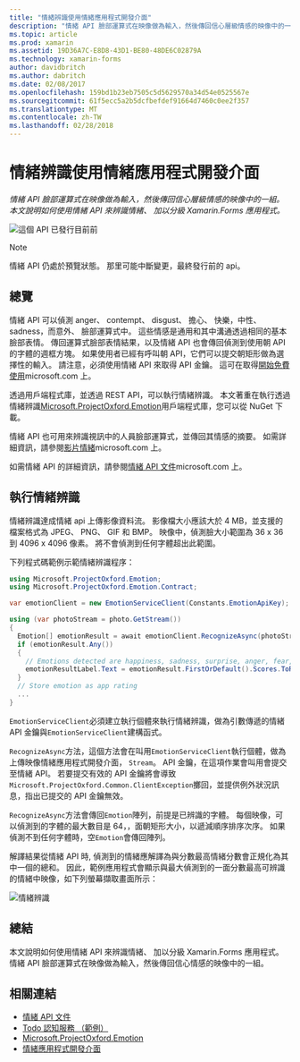 ```yaml
---
title: "情緒辨識使用情緒應用程式開發介面"
description: "情緒 API 臉部運算式在映像做為輸入，然後傳回信心層級情感的映像中的一組。 本文說明如何使用情緒 API 來辨識情緒、 加以分級 Xamarin.Forms 應用程式。"
ms.topic: article
ms.prod: xamarin
ms.assetid: 19D36A7C-E8D8-43D1-BE80-48DE6C02879A
ms.technology: xamarin-forms
author: davidbritch
ms.author: dabritch
ms.date: 02/08/2017
ms.openlocfilehash: 159bd1b23eb7505c5d5629570a34d54e0525567e
ms.sourcegitcommit: 61f5ecc5a2b5dcfbefdef91664d7460c0ee2f357
ms.translationtype: MT
ms.contentlocale: zh-TW
ms.lasthandoff: 02/28/2018
---
```

# <a name="emotion-recognition-using-the-emotion-api"></a>情緒辨識使用情緒應用程式開發介面

_情緒 API 臉部運算式在映像做為輸入，然後傳回信心層級情感的映像中的一組。本文說明如何使用情緒 API 來辨識情緒、 加以分級 Xamarin.Forms 應用程式。_

![](~/media/shared/preview.png "這個 API 已發行目前前")

> [!NOTE]
> 情緒 API 仍處於預覽狀態。 那里可能中斷變更，最終發行前的 api。

## <a name="overview"></a>總覽

情緒 API 可以偵測 anger、 contempt、 disgust、 擔心、 快樂，中性、 sadness，而意外、 臉部運算式中。 這些情感是通用和其中溝通透過相同的基本臉部表情。 傳回運算式臉部表情結果，以及情緒 API 也會傳回偵測到使用朝 API 的字體的週框方塊。 如果使用者已經有呼叫朝 API，它們可以提交朝矩形做為選擇性的輸入。 請注意，必須使用情緒 API 來取得 API 金鑰。 這可在取得[開始免費使用](https://www.microsoft.com/cognitive-services/sign-up)microsoft.com 上。

透過用戶端程式庫，並透過 REST API，可以執行情緒辨識。 本文著重在執行透過情緒辨識[Microsoft.ProjectOxford.Emotion](https://www.nuget.org/packages/Microsoft.ProjectOxford.Emotion/)用戶端程式庫，您可以從 NuGet 下載。

情緒 API 也可用來辨識視訊中的人員臉部運算式，並傳回其情感的摘要。 如需詳細資訊，請參閱[影片情緒](https://www.microsoft.com/cognitive-services/emotion-api/documentation#emotion-in-video)microsoft.com 上。

如需情緒 API 的詳細資訊，請參閱[情緒 API 文件](https://www.microsoft.com/cognitive-services/emotion-api/documentation)microsoft.com 上。

## <a name="performing-emotion-recognition"></a>執行情緒辨識

情緒辨識達成情緒 api 上傳影像資料流。 影像檔大小應該大於 4 MB，並支援的檔案格式為 JPEG、 PNG、 GIF 和 BMP。 映像中，偵測臉大小範圍為 36 x 36 到 4096 x 4096 像素。 將不會偵測到任何字體超出此範圍。

下列程式碼範例示範情緒辨識程序：

```csharp
using Microsoft.ProjectOxford.Emotion;
using Microsoft.ProjectOxford.Emotion.Contract;

var emotionClient = new EmotionServiceClient(Constants.EmotionApiKey);

using (var photoStream = photo.GetStream())
{
  Emotion[] emotionResult = await emotionClient.RecognizeAsync(photoStream);
  if (emotionResult.Any())
  {
    // Emotions detected are happiness, sadness, surprise, anger, fear, contempt, disgust, or neutral.
    emotionResultLabel.Text = emotionResult.FirstOrDefault().Scores.ToRankedList().FirstOrDefault().Key;
  }
  // Store emotion as app rating
  ...
}
```

`EmotionServiceClient`必須建立執行個體來執行情緒辨識，做為引數傳遞的情緒 API 金鑰與`EmotionServiceClient`建構函式。

`RecognizeAsync`方法，這個方法會在叫用`EmotionServiceClient`執行個體，做為上傳映像情緒應用程式開發介面， `Stream`。 API 金鑰，在這項作業會叫用會提交至情緒 API。 若要提交有效的 API 金鑰將會導致`Microsoft.ProjectOxford.Common.ClientException`擲回，並提供例外狀況訊息，指出已提交的 API 金鑰無效。

`RecognizeAsync`方法會傳回`Emotion`陣列，前提是已辨識的字體。 每個映像，可以偵測到的字體的最大數目是 64，，面朝矩形大小，以遞減順序排序次序。 如果偵測不到任何字體時，空`Emotion`會傳回陣列。

解譯結果從情緒 API 時, 偵測到的情緒應解譯為與分數最高情緒分數會正規化為其中一個的總和。 因此，範例應用程式會顯示與最大偵測到的一面分數最高可辨識的情緒中映像，如下列螢幕擷取畫面所示：

![](emotion-recognition-images/emotion-recognition.png "情緒辨識")

## <a name="summary"></a>總結

本文說明如何使用情緒 API 來辨識情緒、 加以分級 Xamarin.Forms 應用程式。 情緒 API 臉部運算式在映像做為輸入，然後傳回信心情感的映像中的一組。


## <a name="related-links"></a>相關連結

- [情緒 API 文件](https://www.microsoft.com/cognitive-services/emotion-api/documentation)
- [Todo 認知服務 （範例）](https://developer.xamarin.com/samples/xamarin-forms/WebServices/TodoCognitiveServices/)
- [Microsoft.ProjectOxford.Emotion](https://www.nuget.org/packages/Microsoft.ProjectOxford.Emotion/)
- [情緒應用程式開發介面](https://dev.projectoxford.ai/docs/services/5639d931ca73072154c1ce89/operations/563b31ea778daf121cc3a5fa)
